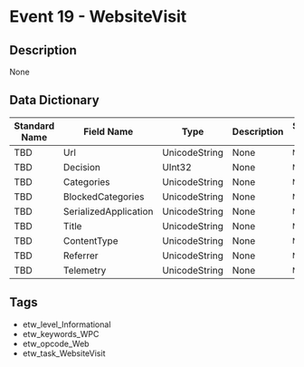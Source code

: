 # Event 19 - WebsiteVisit

## Description
None

## Data Dictionary
|Standard Name|Field Name|Type|Description|Sample Value|
|---|---|---|---|---|
|TBD|Url|UnicodeString|None|`None`|
|TBD|Decision|UInt32|None|`None`|
|TBD|Categories|UnicodeString|None|`None`|
|TBD|BlockedCategories|UnicodeString|None|`None`|
|TBD|SerializedApplication|UnicodeString|None|`None`|
|TBD|Title|UnicodeString|None|`None`|
|TBD|ContentType|UnicodeString|None|`None`|
|TBD|Referrer|UnicodeString|None|`None`|
|TBD|Telemetry|UnicodeString|None|`None`|

## Tags
* etw_level_Informational
* etw_keywords_WPC
* etw_opcode_Web
* etw_task_WebsiteVisit